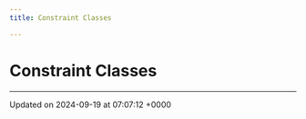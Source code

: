 ```yaml
---
title: Constraint Classes

---
```


# Constraint Classes








-------------------------------

Updated on 2024-09-19 at 07:07:12 +0000